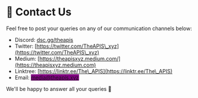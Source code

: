 # 🥰 Contact Us

Feel free to post your queries on any of our communication channels below:

* Discord: [dsc.gg/theapis](https://t.co/t2c83HHoae)
* Twitter: [https://twitter.com/TheAPIS\_xyz](https://twitter.com/TheAPIS\_xyz)
* Medium: [https://theapisxyz.medium.com/](https://theapisxyz.medium.com)
* Linktree: [https://linktr.ee/The\_APIS](https://linktr.ee/The\_APIS)
* Email: <mark style="background-color:purple;">media@theapis.xyz</mark>

We'll be happy to answer all your queries 🙂

